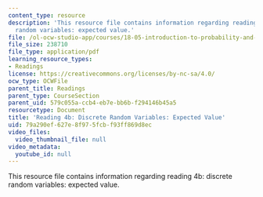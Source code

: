 ```yaml
---
content_type: resource
description: 'This resource file contains information regarding reading 4b: discrete
  random variables: expected value.'
file: /ol-ocw-studio-app/courses/18-05-introduction-to-probability-and-statistics-spring-2014/79a290ef627e8f975fcbf93ff869d8ec_MIT18_05S14_Reading4b.pdf
file_size: 238710
file_type: application/pdf
learning_resource_types:
- Readings
license: https://creativecommons.org/licenses/by-nc-sa/4.0/
ocw_type: OCWFile
parent_title: Readings
parent_type: CourseSection
parent_uid: 579c055a-ccb4-eb7e-bb6b-f294146b45a5
resourcetype: Document
title: 'Reading 4b: Discrete Random Variables: Expected Value'
uid: 79a290ef-627e-8f97-5fcb-f93ff869d8ec
video_files:
  video_thumbnail_file: null
video_metadata:
  youtube_id: null
---
```

This resource file contains information regarding reading 4b: discrete random variables: expected value.